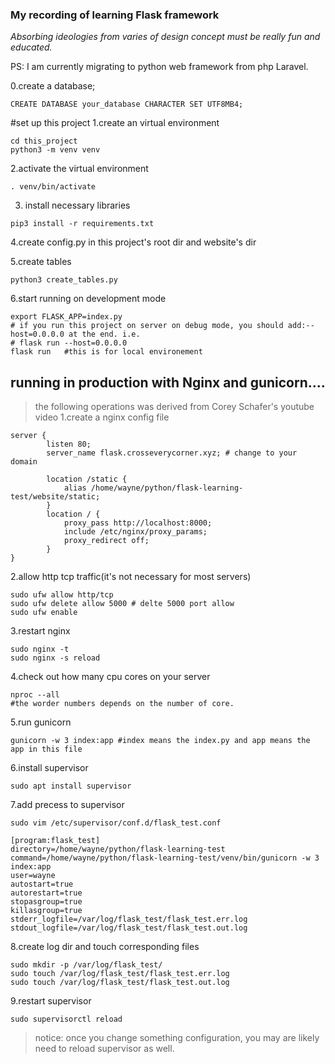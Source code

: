 ### My recording of learning Flask framework

*Absorbing ideologies from varies of design concept  must be really fun and educated.*

PS: I am currently migrating to python web framework from php Laravel.

0.create a database;
```shell script
CREATE DATABASE your_database CHARACTER SET UTF8MB4;
```
#set up this project
1.create an virtual environment
```shell script
cd this_project
python3 -m venv venv
```
2.activate the virtual environment
```shell script
. venv/bin/activate
```
3. install necessary libraries
```shell script
pip3 install -r requirements.txt
```
4.create config.py in this project's root dir and website's dir

5.create tables
```shell script
python3 create_tables.py
```

6.start running on development mode
```shell script
export FLASK_APP=index.py
# if you run this project on server on debug mode, you should add:--host=0.0.0.0 at the end. i.e.
# flask run --host=0.0.0.0 
flask run   #this is for local environement
```

## running in production with Nginx and gunicorn....
>the following operations was derived from Corey Schafer's youtube video
1.create a nginx config file 
```shell script
server {  
        listen 80;
        server_name flask.crosseverycorner.xyz; # change to your domain

        location /static {
            alias /home/wayne/python/flask-learning-test/website/static;
        }
        location / {
            proxy_pass http://localhost:8000;
            include /etc/nginx/proxy_params;
            proxy_redirect off;
        }
}
```
2.allow http tcp traffic(it's not necessary for most servers)
```shell script
sudo ufw allow http/tcp
sudo ufw delete allow 5000 # delte 5000 port allow
sudo ufw enable
``` 
3.restart nginx
```shell script
sudo nginx -t
sudo nginx -s reload
```
4.check out how many cpu cores on your server
```shell script
nproc --all
#the worder numbers depends on the number of core. 
```
5.run gunicorn
```shell script
gunicorn -w 3 index:app #index means the index.py and app means the app in this file
```
6.install supervisor
```shell script
sudo apt install supervisor
```
7.add precess to supervisor
```shell script
sudo vim /etc/supervisor/conf.d/flask_test.conf

[program:flask_test]
directory=/home/wayne/python/flask-learning-test
command=/home/wayne/python/flask-learning-test/venv/bin/gunicorn -w 3 index:app
user=wayne
autostart=true
autorestart=true
stopasgroup=true
killasgroup=true
stderr_logfile=/var/log/flask_test/flask_test.err.log
stdout_logfile=/var/log/flask_test/flask_test.out.log
```
8.create log dir and touch corresponding files
```shell script
sudo mkdir -p /var/log/flask_test/
sudo touch /var/log/flask_test/flask_test.err.log
sudo touch /var/log/flask_test/flask_test.out.log
```
9.restart supervisor
```shell script
sudo supervisorctl reload
```
>notice: once you change something configuration, you may are likely 
>need to reload supervisor as well. 